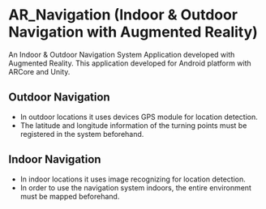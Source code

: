# AR_Navigation (Indoor & Outdoor Navigation with Augmented Reality)

An Indoor & Outdoor Navigation System Application developed with Augmented Reality. This application developed for Android platform with ARCore and Unity.

## Outdoor Navigation
- In outdoor locations it uses devices GPS module for location detection.
- The latitude and longitude information of the turning points must be registered in the system beforehand.

## Indoor Navigation
- In indoor locations it uses image recognizing for location detection. 
- In order to use the navigation system indoors, the entire environment must be mapped beforehand.

